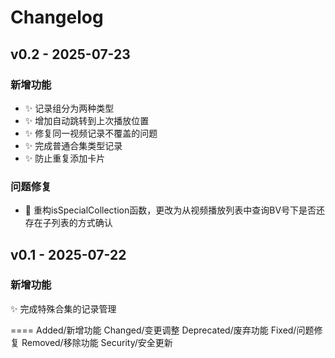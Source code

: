# Changelog

## v0.2 - 2025-07-23
### 新增功能
- ✨ 记录组分为两种类型
- ✨ 增加自动跳转到上次播放位置  
- ✨ 修复同一视频记录不覆盖的问题
- ✨ 完成普通合集类型记录        
- ✨ 防止重复添加卡片            

### 问题修复
- 🔧 重构isSpecialCollection函数，更改为从视频播放列表中查询BV号下是否还存在子列表的方式确认

## v0.1 - 2025-07-22

### 新增功能
✨ 完成特殊合集的记录管理


====
Added/新增功能
Changed/变更调整
Deprecated/废弃功能
Fixed/问题修复
Removed/移除功能
Security/安全更新